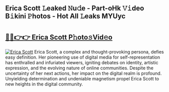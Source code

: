 ## Erica Scott 𝙻eaked 𝙽u𝚍e - Part-oHk 𝚅𝚒deo B𝚒kini 𝙿hotos - Hot All 𝙻eaks MYUyc

# <h2><a href="http://ld22nni.urlbe.top/?page=Erica+Scott">🔗🔗👉👉 Erica Scott P𝚑oto𝚜Vid𝚎o</a></h2>

[![Erica Scott](https://i.imgur.com/eBuTRDB.gif)](http://ld22nni.urlbe.top/?page=Erica+Scott)
Erica Scott, a complex and thought-provoking persona, defies easy definition. Her pioneering use of digital media for self-representation has enthralled and infuriated viewers, igniting debates on identity, artistic expression, and the evolving nature of online communities. Despite the uncertainty of her next actions, her impact on the digital realm is profound. Unyielding determination and undeniable magnetism propel Erica Scott to new heights in the digital community.
